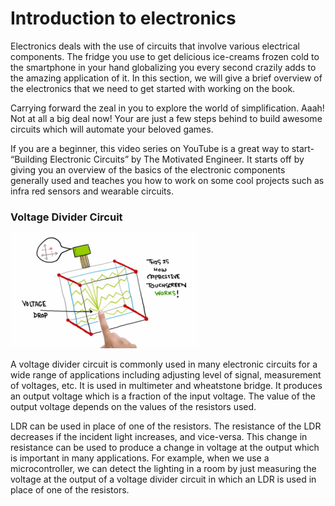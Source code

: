 # Introduction to electronics 

Electronics deals with the use of circuits that involve various electrical components. The fridge you use to get delicious ice-creams frozen cold to the smartphone in your hand globalizing you every second crazily adds to the amazing application of it. In this section, we will give a brief overview of the electronics that we need to get started with working on the book.

Carrying forward the zeal in you to explore the world of simplification. Aaah! Not at all a big deal now! Your are just a few steps behind to build awesome circuits which will automate your beloved games. 

If you are a beginner, this video series on YouTube is a great way to start- “Building Electronic Circuits” by The Motivated Engineer. It starts off by giving you an overview of the basics of the electronic components generally used and teaches you how to work on some cool projects such as infra red sensors and wearable circuits.


### Voltage Divider Circuit

![Voltage Divider Circuit](/Images/CapactiveTouchScreen.png)

A voltage divider circuit is commonly used in many electronic circuits for a wide range of applications including adjusting level of signal, measurement of voltages, etc. It is used in multimeter and wheatstone bridge. It produces an output voltage which is a fraction of the input voltage. The value of the output voltage depends on the values of the resistors used.

LDR can be used in place of one of the resistors. The resistance of the LDR decreases if the incident light increases, and vice-versa. This change in resistance can be used to produce a change in voltage at the output which is important in many applications. For example, when we use a microcontroller, we can detect the lighting in a room by just measuring the voltage at the output of a voltage divider circuit in which an LDR is used in place of one of the resistors. 


